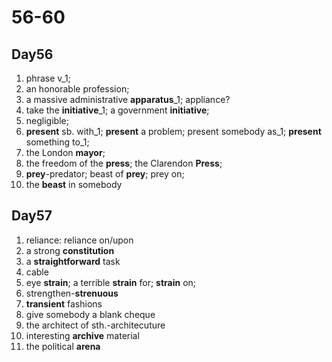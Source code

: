 # 56-60

## Day56

1. phrase v_1;
2. an honorable profession;
3. a massive administrative **apparatus**_1; appliance?
4. take the **initiative**_1; a government **initiative**;
5. negligible;
6. **present** sb. with_1; **present** a problem; present somebody as_1; **present** something to_1;
7. the London **mayor**;
8. the freedom of the **press**; the Clarendon **Press**;
9. **prey**-predator; beast of **prey**; prey on;
10. the **beast** in somebody

## Day57

1. reliance: reliance on/upon
2. a strong **constitution**
3. a **straightforward** task
4. cable
5. eye **strain**;  a terrible **strain** for; **strain** on;
6. strengthen-**strenuous**
7. **transient** fashions
8. give somebody a blank cheque
9. the architect of sth.-architecuture
10. interesting **archive** material
11. the political **arena**
